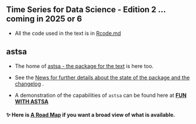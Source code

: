 ## Time Series for Data Science - Edition 2  ... coming in 2025 or 6


- All the code used in the text  is in [Rcode.md](https://github.com/nickpoison/tsda2/blob/master/Rcode.md)



## astsa

- The home of [astsa - the package for the text](https://github.com/nickpoison/astsa) is here too.

- See the [News for further details about the state of the package and the changelog](https://github.com/nickpoison/astsa/blob/master/NEWS.md) .

- A demonstration of the capabilities of `astsa` can be found here at
[**FUN WITH ASTSA**](https://github.com/nickpoison/astsa/blob/master/fun_with_astsa/fun_with_astsa.md)

 #### &#10024; Here is [A Road Map](https://nickpoison.github.io/) if you want a broad view of what is available.

